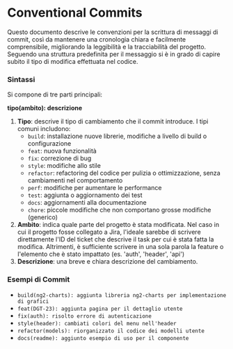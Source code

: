 # Conventional Commits

Questo documento descrive le convenzioni per la scrittura di messaggi di commit, così da mantenere una cronologia chiara e facilmente comprensibile, migliorando la leggibilità e la tracciabilità del progetto. Seguendo una struttura predefinita per il messaggio si è in grado di capire subito il tipo di modifica effettuata nel codice.

### Sintassi

Si compone di tre parti principali:

**tipo(ambito): descrizione**

1. **Tipo**: descrive il tipo di cambiamento che il commit introduce. I tipi comuni includono:
   - `build`: installazione nuove librerie, modifiche a livello di build o configurazione
   - `feat`: nuova funzionalità
   - `fix`: correzione di bug
   - `style`: modifiche allo stile
   - `refactor`: refactoring del codice per pulizia o ottimizzazione, senza cambiamenti nel comportamento
   - `perf`: modifiche per aumentare le performance
   - `test`: aggiunta o aggiornamento dei test
   - `docs`: aggiornamenti alla documentazione
   - `chore`: piccole modifiche che non comportano grosse modifiche (generico)
2. **Ambito**: indica quale parte del progetto è stata modificata. Nel caso in cui il progetto fosse collegato a Jira, l'ideale sarebbe di scrivere direttamente l'ID del ticket che descrive il task per cui è stata fatta la modifica. Altrimenti, è sufficiente scrivere in una sola parola la feature o l'elemento che è stato impattato (es. 'auth', 'header', 'api')
3. **Descrizione**: una breve e chiara descrizione del cambiamento.

### Esempi di Commit

- `build(ng2-charts): aggiunta libreria ng2-charts per implementazione di grafici`
- `feat(DGT-23): aggiunta pagina per il dettaglio utente`
- `fix(auth): risolto errore di autenticazione`
- `style(header): cambiati colori del menu nell'header`
- `refactor(models): riorganizzato il codice dei modelli utente`
- `docs(readme): aggiunto esempio di uso per il componente`